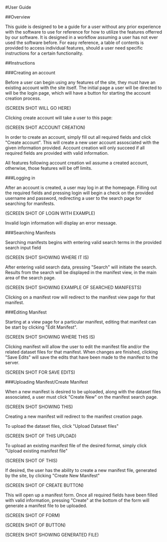 #User Guide 

##Overview

This guide is designed to be a guide for a user without any prior experience with the software to use for reference for how to utilize
the features offerred by our software. It is designed in a workflow assuming a user has not ever used the software before. For easy 
reference, a table of contents is provided to access individual features, should a user need specific instructions for a certain 
functionality. 

##Instructions

###Creating an account

Before a user can begin using any features of the site, they must have an existing account with the site itself. The initial page a
user will be directed to will be the login page, which will have a button for starting the account creation process.
    
(SCREEN SHOT WILL GO HERE)
    
Clicking create account will take a user to this page:
    
(SCREEN SHOT ACCOUNT CREATION)
    
In order to create an account, simply fill out all required fields and click "Create account". This will create a new user account 
assosciated with the given information provided. Account creation will only succeed if all required fields are provided
with valid information. 

All features following account creation wil assume a created account, otherwise, those features will be off limits.
    
###Logging in

After an account is created, a user may log in at the homepage. Filling out the required fields and pressing login will begin a check
on the provided username and password, redirecting a user to the search page for searching for manifests. 
    
(SCREEN SHOT OF LOGIN WITH EXAMPLE)
    
Invalid login information will display an error message.
    
###Searching Manifests

Searching manifests begins with entering valid search terms in the provided search input field
    
(SCREEN SHOT SHOWING WHERE IT IS)

After entering valid search data, pressing "Search" will initiate the search. Results from the search will be displayed in the 
manifest view, in the main area of the search page. 
    
(SCREEN SHOT SHOWING EXAMPLE OF SEARCHED MANIFESTS)
    
Clicking on a manifest row will redirect to the manifest view page for that manifest. 
    
###Editing Manifest

Starting at a view page for a particular manifest, editing that manifest can be start by clicking "Edit Manifest". 
    
(SCREEN SHOT SHOWING WHERE THIS IS)
    
Clicking manifest will allow the user to edit the manifest file and/or the related dataset files for that manifest. When changes are
finished, clicking "Save Edits" will save the edits that have been made to the manifest to the server. 
    
(SCREEN SHOT FOR SAVE EDITS)
    
###Uploading Manifest/Create Manifest

When a new manifest is desired to be uploaded, along with the dataset files assosciated, a user must click "Create New" on the 
manifest search page. 

(SCREEN SHOT SHOWING THIS)
    
Creating a new manifest will redirect to the manifest creation page. 
    
To upload the dataset files, click "Upload Dataset files"
    
(SCREEN SHOT OF THIS UPLOAD)
    
To upload an existing manifest file of the desired format, simply click "Upload existing manifest file"
    
(SCREEN SHOT OF THIS)
    
If desired, the user has the ability to create a new manifest file, generated by the site, by clicking "Create New Manifest" 
    
(SCREEN SHOT OF CREATE BUTTON)
    
This will open up a manifest form. Once all required fields have been filled with valid information, pressing "Create" 
at the bottom of the form will generate a manifest file to be uploaded.
    
(SCREEN SHOT OF FORM)

(SCREEN SHOT OF BUTTON)
    
(SCREEN SHOT SHOWING GENERATED FILE)
   
    
 
    
    
